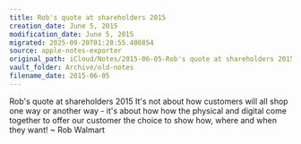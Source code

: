 ```yaml
---
title: Rob's quote at shareholders 2015
creation_date: June 5, 2015
modification_date: June 5, 2015
migrated: 2025-09-20T01:28:55.400854
source: apple-notes-exporter
original_path: iCloud/Notes/2015-06-05-Rob's quote at shareholders 2015.md
vault_folder: Archive/old-notes
filename_date: 2015-06-05
---
```



Rob's quote at shareholders 2015
It's not about how customers will all shop one way or another way - it's about how how the physical and digital come together to offer our customer the choice to show how, where and when they want!
~ Rob Walmart
